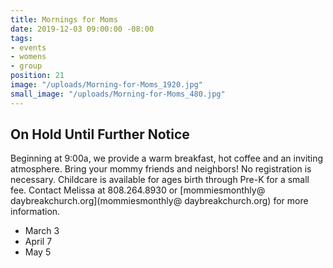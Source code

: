 ```yaml
---
title: Mornings for Moms
date: 2019-12-03 09:00:00 -08:00
tags:
- events
- womens
- group
position: 21
image: "/uploads/Morning-for-Moms_1920.jpg"
small_image: "/uploads/Morning-for-Moms_480.jpg"
---
```


## On Hold Until Further Notice

Beginning at 9:00a, we provide a warm breakfast, hot coffee and an inviting atmosphere. Bring your mommy friends and neighbors! No registration is necessary. Childcare is available for ages birth through Pre-K for a small fee. Contact Melissa
at 808.264.8930 or [mommiesmonthly@ daybreakchurch.org](mommiesmonthly@ daybreakchurch.org) for more information.

* March 3
* April 7
* May 5